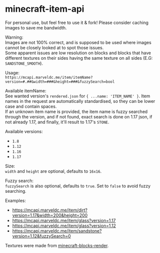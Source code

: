 # minecraft-item-api  
  
For personal use, but feel free to use it & fork! Please consider caching images to save me bandwidth.  
  
Warning:  
Images are not 100% correct, and is supposed to be used where images cannot be closely looked at to spot those issues.  
Some apparent issues are low resolution on blocks and blocks that have different textures on their sides having the same texture on all sides (E.G: `SANDSTONE_SMOOTH`).  
  
Usage:  
`https://mcapi.marveldc.me/item/itemName?version=#.##&width=###&height=###&fuzzySearch=bool`  
  
Available itemName:  
See wanted version's `rendered.json` for `{ ...name: 'ITEM_NAME' }`. Item names in the request are automatically standardised, so they can be lower case and contain spaces.  
If an unknown item name is provided, the item name is fuzzy searched through the version, and if not found, exact search is done on 1.17 json, if not already 1.17, and finally, it'll result to 1.17's `STONE`.  
  
Available versions:  
- `1.8`  
- `1.12`  
- `1.16`  
- `1.17`  
  
Size:  
`width` and `height` are optional, defaults to `16x16`.  
  
Fuzzy search:  
`fuzzySearch` is also optional, defaults to `true`. Set to `false` to avoid fuzzy searching.  
  
Examples:
- https://mcapi.marveldc.me/item/dirt?version=1.17&width=200&height=200
- https://mcapi.marveldc.me/item/glass?version=1.17
- https://mcapi.marveldc.me/item/glass?version=1.12
- https://mcapi.marveldc.me/item/sandstone?version=1.12&fuzzySearch=0

Textures were made from [minecraft-blocks-render](https://www.npmjs.com/package/minecraft-blocks-render).